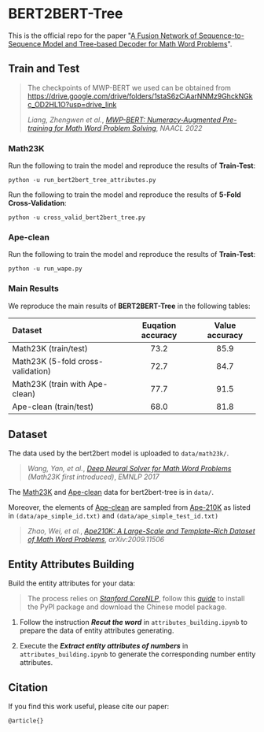 # BERT2BERT-Tree
This is the official repo for the paper "[A Fusion Network of Sequence-to-Sequence Model and Tree-based Decoder for Math Word Problems](https://arxiv.org/)".

## Train and Test

> The checkpoints of MWP-BERT we used can be obtained from https://drive.google.com/drive/folders/1staS6zCiAarNNMz9GhckNGkc_OD2HL1O?usp=drive_link
> 
> *Liang, Zhengwen et al.*, 
> *[MWP-BERT: Numeracy-Augmented Pre-training for Math Word Problem Solving](https://aclanthology.org/2022.findings-naacl.74)*,
> *NAACL 2022*

### Math23K

Run the following to train the model and reproduce the results of **Train-Test**:
```
python -u run_bert2bert_tree_attributes.py
```

Run the following to train the model and reproduce the results of **5-Fold Cross-Validation**:

```
python -u cross_valid_bert2bert_tree.py
```

### Ape-clean

Run the following to train the model and reproduce the results of **Train-Test**:
```
python -u run_wape.py
```

### Main Results

We reproduce the main results of **BERT2BERT-Tree** in the following tables:

| Dataset | Euqation accuracy | Value accuracy |
| :--- | :---: | :---: |
| Math23K (train/test) | 73.2 | 85.9 |
| Math23K (5-fold cross-validation) | 72.7 | 84.7 |
| Math23K (train with Ape-clean) | 77.7 | 91.5 |
| Ape-clean (train/test) | 68.0 | 81.8 |

## Dataset

The data used by the bert2bert model is uploaded to `data/math23k/`.
> *Wang, Yan, et al.*,
> *[Deep Neural Solver for Math Word Problems](https://doi.org/10.18653/v1/D17-1088)* *(Math23K first introduced)*,
> *EMNLP 2017*

The [Math23K](https://github.com/2003pro/Graph2Tree/tree/master/math23k/data) and [Ape-clean](https://github.com/LZhenwen/MWP-BERT/tree/main/Fine-tuning/Math23k/data) data for bert2bert-tree is in `data/`. 

Moreover, the elements of [Ape-clean](https://github.com/LZhenwen/MWP-BERT/tree/main/Fine-tuning/Math23k/data) are sampled from [Ape-210K](https://github.com/Chenny0808/ape210k) as listed in `(data/ape_simple_id.txt)` and `(data/ape_simple_test_id.txt)`
> *Zhao, Wei, et al.*,
> *[Ape210K: A Large-Scale and Template-Rich Dataset of Math Word Problems](https://doi.org/10.48550/arXiv.2009.11506)*,
> *arXiv:2009.11506*

## Entity Attributes Building

Build the entity attributes for your data:

> The process relies on *[Stanford CoreNLP](https://stanfordnlp.github.io/CoreNLP/)*, follow this *[guide](https://github.com/Lynten/stanford-corenlp)* to install the PyPI package and download the Chinese model package.

1. Follow the instruction ***Recut the word*** in `attributes_building.ipynb` to prepare the data of entity attributes generating.

2. Execute the ***Extract entity attributes of numbers*** in `attributes_building.ipynb` to generate the corresponding number entity attributes.

## Citation

If you find this work useful, please cite our paper:
```
@article{}
```

